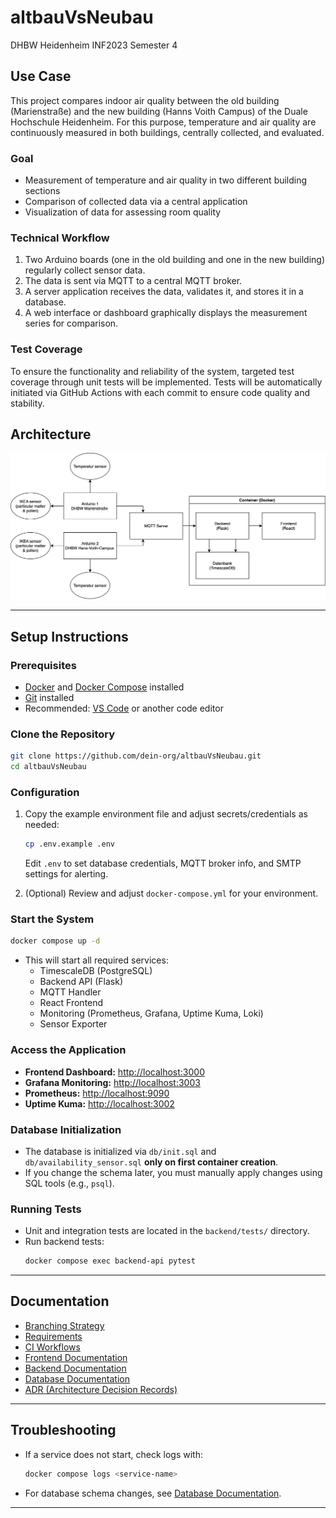 # altbauVsNeubau
DHBW Heidenheim INF2023 Semester 4

## Use Case
This project compares indoor air quality between the old building (Marienstraße) and the new building (Hanns Voith Campus) of the Duale Hochschule Heidenheim. For this purpose, temperature and air quality are continuously measured in both buildings, centrally collected, and evaluated.

### Goal
* Measurement of temperature and air quality in two different building sections
* Comparison of collected data via a central application
* Visualization of data for assessing room quality

### Technical Workflow
1. Two Arduino boards (one in the old building and one in the new building) regularly collect sensor data.
2. The data is sent via MQTT to a central MQTT broker.
3. A server application receives the data, validates it, and stores it in a database.
4. A web interface or dashboard graphically displays the measurement series for comparison.

### Test Coverage
To ensure the functionality and reliability of the system, targeted test coverage through unit tests will be implemented.
Tests will be automatically initiated via GitHub Actions with each commit to ensure code quality and stability.

## Architecture
![Architecture](./docs/images/ArchitecturDiagramm.svg)

---

## Setup Instructions

### Prerequisites

- [Docker](https://www.docker.com/) and [Docker Compose](https://docs.docker.com/compose/) installed
- [Git](https://git-scm.com/) installed
- Recommended: [VS Code](https://code.visualstudio.com/) or another code editor

### Clone the Repository

```sh
git clone https://github.com/dein-org/altbauVsNeubau.git
cd altbauVsNeubau
```

### Configuration

1. Copy the example environment file and adjust secrets/credentials as needed:
   ```sh
   cp .env.example .env
   ```
   Edit `.env` to set database credentials, MQTT broker info, and SMTP settings for alerting.

2. (Optional) Review and adjust `docker-compose.yml` for your environment.

### Start the System

```sh
docker compose up -d
```

- This will start all required services:
  - TimescaleDB (PostgreSQL)
  - Backend API (Flask)
  - MQTT Handler
  - React Frontend
  - Monitoring (Prometheus, Grafana, Uptime Kuma, Loki)
  - Sensor Exporter

### Access the Application

- **Frontend Dashboard:** [http://localhost:3000](http://localhost:3000)
- **Grafana Monitoring:** [http://localhost:3003](http://localhost:3003)
- **Prometheus:** [http://localhost:9090](http://localhost:9090)
- **Uptime Kuma:** [http://localhost:3002](http://localhost:3002)

### Database Initialization

- The database is initialized via `db/init.sql` and `db/availability_sensor.sql` **only on first container creation**.
- If you change the schema later, you must manually apply changes using SQL tools (e.g., `psql`).

### Running Tests

- Unit and integration tests are located in the `backend/tests/` directory.
- Run backend tests:
  ```sh
  docker compose exec backend-api pytest
  ```

---

## Documentation

- [Branching Strategy](docs/branchingStrategy.md)  
- [Requirements](docs/software-quality/requirements.md)  
- [CI Workflows](docs/workflows/ci.md)
- [Frontend Documentation](docs/frontend/frontend.md)
- [Backend Documentation](docs/backend/backend.md)
- [Database Documentation](docs/db/db.md)
- [ADR (Architecture Decision Records)](docs/adr/)

---

## Troubleshooting

- If a service does not start, check logs with:
  ```sh
  docker compose logs <service-name>
  ```
- For database schema changes, see [Database Documentation](docs/db/db.md).

---